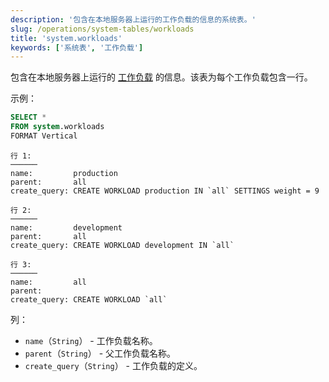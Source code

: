 ```yaml
---
description: '包含在本地服务器上运行的工作负载的信息的系统表。'
slug: /operations/system-tables/workloads
title: 'system.workloads'
keywords: ['系统表', '工作负载']
---
```


包含在本地服务器上运行的 [工作负载](/operations/workload-scheduling.md#workload_entity_storage) 的信息。该表为每个工作负载包含一行。

示例：

``` sql
SELECT *
FROM system.workloads
FORMAT Vertical
```

``` text
行 1:
──────
name:         production
parent:       all
create_query: CREATE WORKLOAD production IN `all` SETTINGS weight = 9

行 2:
──────
name:         development
parent:       all
create_query: CREATE WORKLOAD development IN `all`

行 3:
──────
name:         all
parent:
create_query: CREATE WORKLOAD `all`
```

列：

- `name`（`String`） - 工作负载名称。
- `parent`（`String`） - 父工作负载名称。
- `create_query`（`String`） - 工作负载的定义。
